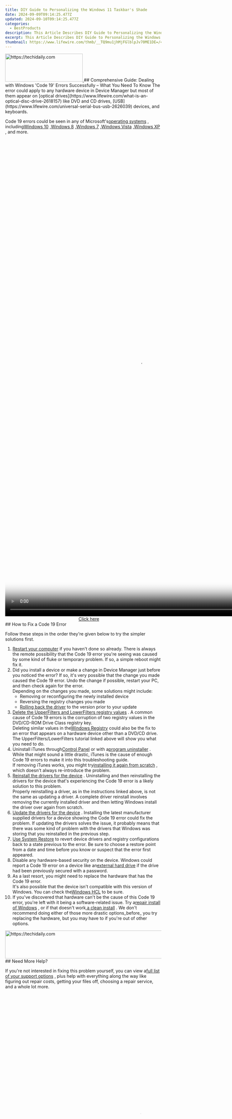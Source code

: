 ```yaml
---
title: DIY Guide to Personalizing the Windows 11 Taskbar's Shade
date: 2024-09-09T09:14:25.477Z
updated: 2024-09-10T09:14:25.477Z
categories:
  - BestProducts
description: This Article Describes DIY Guide to Personalizing the Windows 11 Taskbar's Shade
excerpt: This Article Describes DIY Guide to Personalizing the Windows 11 Taskbar's Shade
thumbnail: https://www.lifewire.com/thmb/__TQ9mu1jhMjFGlblpJv70ME1DE=/400x300/filters:no_upscale():max_bytes(150000):strip_icc():format(webp)/taskbarcolor-e8b5cd77e57a4719a7cc41988c6e8094.jpg
---
```


<!-- affiliate ads begin -->
<a href="https://aligracehair.sjv.io/c/5597632/2135368/19272" target="_top" id="2135368">
  <img src="//a.impactradius-go.com/display-ad/19272-2135368" border="0" alt="https://techidaily.com" width="250" height="90"/>
</a>
<img height="0" width="0" src="https://aligracehair.sjv.io/i/5597632/2135368/19272" style="position:absolute;visibility:hidden;" border="0" />
<!-- affiliate ads end -->
## Comprehensive Guide: Dealing with Windows 'Code 19' Errors Successfully – What You Need To Know
 The error could apply to any hardware device in Device Manager but most of them appear on [optical drives](https://www.lifewire.com/what-is-an-optical-disc-drive-2618157) like DVD and CD drives, [USB](https://www.lifewire.com/universal-serial-bus-usb-2626039) devices, and keyboards.

 Code 19 errors could be seen in any of Microsoft's[operating systems](https://www.lifewire.com/operating-systems-2625912) , including[Windows 10](https://www.lifewire.com/windows-10-2626217) ,[Windows 8](https://www.lifewire.com/windows-8-2626235) ,[Windows 7](https://www.lifewire.com/windows-7-2626265) ,[Windows Vista](https://www.lifewire.com/windows-vista-2626311) ,[Windows XP](https://www.lifewire.com/windows-xp-2626354) , and more.

<!-- affiliate ads begin -->
<span id="1424529">
					<video width="864" height="1536" style="cursor:pointer"
           poster="//a.impactradius-go.com/display-clicktoplayimage/1424529.png"
           onclick="if(!this.playClicked){this.play();this.setAttribute('controls',true);this.playClicked=true;}">
	   <source src="//a.impactradius-go.com/display-ad/16446-1424529">
	   <img src="//a.impactradius-go.com/display-clicktoplayimage/1424529.png" style="border: none; height: 100%; width: 100%; object-fit: contain">
	</video>
	<div style="width:540px;text-align:center"><a href="javascript:window.open(decodeURIComponent('https%3A%2F%2Flaganoo.pxf.io%2Fc%2F5597632%2F1424529%2F16446'), '_blank');void(0);">Click here</a></div>
</span>
<img height="0" width="0" src="https://imp.pxf.io/i/5597632/1424529/16446" style="position:absolute;visibility:hidden;" border="0" />
<!-- affiliate ads end -->
## How to Fix a Code 19 Error

 Follow these steps in the order they're given below to try the simpler solutions first.

1. [Restart your computer](https://www.lifewire.com/how-to-reboot-a-computer-2624568) if you haven't done so already. There is always the remote possibility that the Code 19 error you're seeing was caused by some kind of fluke or temporary problem. If so, a simple reboot might fix it.
2. Did you install a device or make a change in Device Manager just before you noticed the error? If so, it's very possible that the change you made caused the Code 19 error. Undo the change if possible, restart your PC, and then check again for the error.  
 Depending on the changes you made, some solutions might include:  
   * Removing or reconfiguring the newly installed device  
   * Reversing the registry changes you made  
   * [Rolling back the driver](https://www.lifewire.com/how-to-roll-back-a-driver-in-windows-2619217) to the version prior to your update
3. [Delete the UpperFilters and LowerFilters registry values](https://www.lifewire.com/how-to-delete-the-upperfilters-and-lowerfilters-registry-values-2619222) . A common cause of Code 19 errors is the corruption of two registry values in the DVD/CD-ROM Drive Class registry key.​  
 Deleting similar values in the[Windows Registry](https://www.lifewire.com/windows-registry-2625992) could also be the fix to an error that appears on a hardware device other than a DVD/CD drive. The UpperFilters/LowerFilters tutorial linked above will show you what you need to do.
4. Uninstall iTunes through[Control Panel](https://www.lifewire.com/control-panel-2625841) or with a[program uninstaller](https://www.lifewire.com/free-uninstaller-programs-2625188) . While that might sound a little drastic, iTunes is the cause of enough Code 19 errors to make it into this troubleshooting guide.  
 If removing iTunes works, you might try[installing it again from scratch](https://www.lifewire.com/what-is-the-proper-way-to-reinstall-a-software-program-2624478) , which doesn't always re-introduce the problem.
5. [Reinstall the drivers for the device](https://www.nodevice.com/articles/windows/uninstall-windows-drivers) . Uninstalling and then reinstalling the drivers for the device that's experiencing the Code 19 error is a likely solution to this problem.​  
 Properly reinstalling a driver, as in the instructions linked above, is not the same as updating a driver. A complete driver reinstall involves removing the currently installed driver and then letting Windows install the driver over again from scratch.
6. [Update the drivers for the device](https://www.lifewire.com/how-to-update-drivers-in-windows-2619214) . Installing the latest manufacturer supplied drivers for a device showing the Code 19 error could fix the problem. If updating the drivers solves the issue, it probably means that there was some kind of problem with the drivers that Windows was storing that you reinstalled in the previous step.
7. [Use System Restore](https://www.lifewire.com/how-to-use-system-restore-in-windows-2626131) to revert device drivers and registry configurations back to a state previous to the error. Be sure to choose a restore point from a date and time before you know or suspect that the error first appeared.
8. Disable any hardware-based security on the device. Windows could report a Code 19 error on a device like an[external hard drive](https://www.lifewire.com/what-is-an-external-drive-2625867) if the drive had been previously secured with a password.
9. As a last resort, you might need to replace the hardware that has the Code 19 error.  
 It's also possible that the device isn't compatible with this version of Windows. You can check the[Windows HCL](https://www.lifewire.com/what-is-the-windows-hardware-compatibility-list-2625914) to be sure.​
10. If you've discovered that hardware can't be the cause of this Code 19 error, you're left with it being a software-related issue. Try a[repair install of Windows](https://www.lifewire.com/how-do-i-automatically-repair-windows-problems-2624907) , or if that doesn't work,[a clean install](https://www.lifewire.com/how-to-clean-install-windows-2624904) . We don't recommend doing either of those more drastic options_before_ you try replacing the hardware, but you may have to if you're out of other options.

<!-- affiliate ads begin -->
<a href="https://unicoeye.pxf.io/c/5597632/2134490/18498" target="_top" id="2134490">
  <img src="//a.impactradius-go.com/display-ad/18498-2134490" border="0" alt="https://techidaily.com" width="728" height="90"/>
</a>
<img height="0" width="0" src="https://unicoeye.pxf.io/i/5597632/2134490/18498" style="position:absolute;visibility:hidden;" border="0" />
<!-- affiliate ads end -->
## Need More Help?

 If you're not interested in fixing this problem yourself, you can view a[full list of your support options](https://www.lifewire.com/how-do-i-get-my-computer-fixed-2625167) , plus help with everything along the way like figuring out repair costs, getting your files off, choosing a repair service, and a whole lot more.

<!-- affiliate ads begin -->
<span id="1834906">
					<video width="864" height="864" style="cursor:pointer"
           poster="//a.impactradius-go.com/display-clicktoplayimage/1834906.png"
           onclick="if(!this.playClicked){this.play();this.setAttribute('controls',true);this.playClicked=true;}">
	   <source src="//a.impactradius-go.com/display-ad/16836-1834906">
	   <img src="//a.impactradius-go.com/display-clicktoplayimage/1834906.png" style="border: none; height: 100%; width: 100%; object-fit: contain">
	</video>
	<div style="width:540px;text-align:center"><a href="javascript:window.open(decodeURIComponent('https%3A%2F%2F25home.pxf.io%2Fc%2F5597632%2F1834906%2F16836'), '_blank');void(0);">Click here</a></div>
</span>
<img height="0" width="0" src="https://imp.pxf.io/i/5597632/1834906/16836" style="position:absolute;visibility:hidden;" border="0" />
<!-- affiliate ads end -->
## Causes of Code 19 Errors

 The Code 19 error is one of several [Device Manager error codes](https://www.lifewire.com/device-manager-error-codes-4159098) . It's caused by one or more issues with parts of the[Windows Registry](https://www.lifewire.com/windows-registry-2625992) that contain[driver](https://www.lifewire.com/what-is-a-device-driver-2625796) and other information about the particular[hardware](https://www.lifewire.com/computer-hardware-2625895) device.

![Code 19 error on Windows 10 desktop](https://www.lifewire.com/thmb/vXdkCrMBd_gMDi9fzuL3LtYyLxw=/1500x0/filters:no_upscale():max_bytes(150000):strip_icc():format(webp)/001_how-to-fix-code-19-errors-2623182-5bfdd5d94cedfd0026018311.jpg)

<!-- affiliate ads begin -->
<a href="https://ephamedtechinc.pxf.io/c/5597632/2136615/26400" target="_top" id="2136615">
  <img src="//a.impactradius-go.com/display-ad/26400-2136615" border="0" alt="https://techidaily.com" width="728" height="90"/>
</a>
<img height="0" width="0" src="https://ephamedtechinc.pxf.io/i/5597632/2136615/26400" style="position:absolute;visibility:hidden;" border="0" />
<!-- affiliate ads end -->
 The Code 19 error will almost always display in one of the following two ways:

* **Windows cannot start this hardware device because its configuration information (in the registry) is incomplete or damaged. To fix this problem you should uninstall and then reinstall the hardware device. (Code 19)**
* **Windows cannot start this hardware device because its configuration information (in the registry) is incomplete or damaged. To fix this problem you can first try running a Troubleshooting Wizard. If that does not work, you should uninstall and then reinstall the hardware device. (Code 19)**

 Details on Device Manager error codes like Code 19 are available in the[Device Status area](https://www.lifewire.com/how-do-i-view-a-devices-status-in-device-manager-in-windows-2619211) in the device's properties.

 Device Manager error codes are exclusive to[Device Manager](https://www.lifewire.com/device-manager-2625860) . If you see the Code 19 error elsewhere in Windows, chances are it's a[system error code](https://www.lifewire.com/system-error-code-2625996) which you should not troubleshoot as a Device Manager issue.

 FAQ

* What is error code NW-1-19 in Netflix?  
 This particular error usually means there's a problem with your internet connection. Restart Netflix and try again, then do the same with your device if a Netflix restart doesn't work. If you're still seeing the error,[Restart your router or modem](https://www.lifewire.com/how-to-properly-restart-a-router-modem-2624570) and give it another try.
* How do I fix a VAL 19 error code in Valorant?  
 A VAL 19 error indicates a problem with Riot's client hub, which is typically a server-side issue. Uninstall the Riot Client then run_Valorant_ again to reinstall it and see if the error goes away. If not, the only other thing you can do is wait for Riot to sort things out on their end.

Was this page helpful?

Thanks for letting us know!

 Get the Latest Tech News Delivered Every Day

[Subscribe](https://www.lifewire.com/#)

Tell us why!

 Other  Not enough details  Hard to understand

 Submit

<ins class="adsbygoogle"
     style="display:block"
     data-ad-format="autorelaxed"
     data-ad-client="ca-pub-7571918770474297"
     data-ad-slot="1223367746"></ins>



<ins class="adsbygoogle"
     style="display:block"
     data-ad-client="ca-pub-7571918770474297"
     data-ad-slot="8358498916"
     data-ad-format="auto"
     data-full-width-responsive="true"></ins>

<span class="atpl-alsoreadstyle">Also read:</span>
<div><ul>
<li><a href="https://visual-screen-recording.techidaily.com/new-2024-approved-bring-your-sims-4-gameplay-to-life-on-screen/"><u>[New] 2024 Approved Bring Your Sims 4 Gameplay to Life on Screen</u></a></li>
<li><a href="https://video-screen-grab.techidaily.com/new-2024-approved-find-the-optimal-screen-capture-solutions-in-linux/"><u>[New] 2024 Approved Find the Optimal Screen Capture Solutions in Linux</u></a></li>
<li><a href="https://facebook-video-footage.techidaily.com/new-in-2024-elevate-entertainment-a-thousand-gaming-channels/"><u>[New] In 2024, Elevate Entertainment A Thousand Gaming Channels</u></a></li>
<li><a href="https://youtube-data.techidaily.com/n-2024-quick-tip-find-your-youtube-comments-anytime-anywhere/"><u>[New] In 2024, Quick Tip Find Your YouTube Comments Anytime, Anywhere</u></a></li>
<li><a href="https://facebook-video-content.techidaily.com/updated-mastering-effective-social-media-video-promos/"><u>[Updated] Mastering Effective Social Media Video Promos</u></a></li>
<li><a href="https://extra-guidance.techidaily.com/updated-polarrs-complete-guide-mastering-image-editing/"><u>[Updated] Polarr's Complete Guide Mastering Image Editing</u></a></li>
<li><a href="https://vimeo-videos.techidaily.com/updated-vimeo-video-snippets-turn-into-dynamic-shareable-gifs-for-2024/"><u>[Updated] Vimeo Video Snippets Turn Into Dynamic, Shareable GIFs for 2024</u></a></li>
<li><a href="https://youtube-docs.techidaily.com/approved-proven-strategies-for-elevating-your-aspects-in-asmr-production/"><u>2024 Approved Proven Strategies for Elevating Your Aspects in ASMR Production</u></a></li>
<li><a href="https://android-location-track.techidaily.com/5-ways-to-track-honor-100-without-app-drfone-by-drfone-virtual-android/"><u>5 Ways to Track Honor 100 without App | Dr.fone</u></a></li>
<li><a href="https://techno-recovery.techidaily.com/affordable-easy-communication-sms-apps-for-ios-at-zero-cost/"><u>Affordable, Easy Communication: SMS Apps for iOS at Zero Cost</u></a></li>
<li><a href="https://techno-recovery.techidaily.com/ais-impact-on-society-unleashing-a-new-era-of-innovation/"><u>AI's Impact on Society: Unleashing a New Era of Innovation</u></a></li>
<li><a href="https://techno-recovery.techidaily.com/all-you-need-to-know-about-streaming-the-2024-olympiad-a-step-by-step-guide/"><u>All You Need to Know About Streaming the 2024 Olympiad – A Step-by-Step Guide</u></a></li>
<li><a href="https://buynow-tips.techidaily.com/amazon-echo-show-10-3rd-gen-review/"><u>Amazon Echo Show 10 (3Rd Gen) Review</u></a></li>
<li><a href="https://ai-voice.techidaily.com/asus-nuc-14-unleashing-new-power-with-up-to-core-i9-uhd-graphics-and-amd-ryzen-threadripper/"><u>Asus NUC 14: Unleashing New Power with Up to Core I9 UHD Graphics & AMD Ryzen Threadripper</u></a></li>
<li><a href="https://fake-location.techidaily.com/can-life360-track-or-see-text-messages-what-can-you-do-with-life360-on-honor-90-drfone-by-drfone-virtual-android/"><u>Can Life360 Track Or See Text Messages? What Can You Do with Life360 On Honor 90? | Dr.fone</u></a></li>
<li><a href="https://techno-recovery.techidaily.com/can-you-trust-duckduckgo-for-safe-web-browsing-insights-on-its-privacy-protections/"><u>Can You Trust DuckDuckGo for Safe Web Browsing? Insights on Its Privacy Protections</u></a></li>
<li><a href="https://techno-recovery.techidaily.com/comprehensive-apple-4k-streaming-box-assessment-the-third-gen-unveiled/"><u>Comprehensive Apple 4K Streaming Box Assessment: The Third Gen Unveiled</u></a></li>
<li><a href="https://techno-recovery.techidaily.com/discover-the-finest-security-focused-email-solutions-online/"><u>Discover the Finest Security-Focused Email Solutions Online</u></a></li>
<li><a href="https://techno-recovery.techidaily.com/discover-the-samsung-galaxy-z-flip-6-availability-pricing-release-milestones-and-feature-breakdown/"><u>Discover the Samsung Galaxy Z Flip 6 - Availability Pricing, Release Milestones & Feature Breakdown</u></a></li>
<li><a href="https://techno-recovery.techidaily.com/discovering-the-latest-macos-your-comprehensive-version-history/"><u>Discovering the Latest MacOS: Your Comprehensive Version History</u></a></li>
<li><a href="https://techno-recovery.techidaily.com/free-polyglot-pathways-navigate-our-pick-of-top-language-sites-to-multilingual-proficiency/"><u>Free Polyglot Pathways: Navigate Our Pick of Top Language Sites to Multilingual Proficiency</u></a></li>
<li><a href="https://some-techniques.techidaily.com/from-mono-to-vivid-blades-transformation-into-the-4k-era-for-2024/"><u>From Mono to Vivid Blade's Transformation Into the 4K Era for 2024</u></a></li>
<li><a href="https://techno-recovery.techidaily.com/guide-to-switch-off-sticky-keys-for-a-better-windows-experience-quick-and-easy-steps/"><u>Guide to Switch Off Sticky Keys for a Better Windows Experience: Quick and Easy Steps</u></a></li>
<li><a href="https://techno-recovery.techidaily.com/how-to-audit-your-internet-service-providers-data-charges-effectively/"><u>How to Audit Your Internet Service Provider's Data Charges Effectively</u></a></li>
<li><a href="https://techno-recovery.techidaily.com/how-to-fix-it-when-a-keyboard-wont-type/"><u>How to Fix It When a Keyboard Won't Type</u></a></li>
<li><a href="https://techidaily.com/how-to-repair-apple-iphone-14-plus-system-issues-drfone-by-drfone-ios-system-repair-ios-system-repair/"><u>How To Repair Apple iPhone 14 Plus System Issues? | Dr.fone</u></a></li>
<li><a href="https://techno-recovery.techidaily.com/how-to-restore-physxloaderdll-fixes-for-a-missing-or-damaged-file/"><u>How To Restore PhysXLoader.dll: Fixes for a Missing or Damaged File</u></a></li>
<li><a href="https://fake-location.techidaily.com/in-2024-3-ways-to-fake-gps-without-root-on-lava-yuva-3-drfone-by-drfone-virtual-android/"><u>In 2024, 3 Ways to Fake GPS Without Root On Lava Yuva 3 | Dr.fone</u></a></li>
<li><a href="https://android-unlock.techidaily.com/in-2024-how-to-unlock-lava-blaze-2-5g-pattern-lock-if-forgotten-6-ways-by-drfone-android/"><u>In 2024, How to Unlock Lava Blaze 2 5G Pattern Lock if Forgotten? 6 Ways</u></a></li>
<li><a href="https://techno-recovery.techidaily.com/locating-your-car-audio-pin-essential-steps-for-accessing-the-correct-radio-code/"><u>Locating Your Car Audio PIN: Essential Steps for Accessing the Correct Radio Code</u></a></li>
<li><a href="https://techno-recovery.techidaily.com/mastering-file-management-enabling-and-using-your-computers-secret-sidebar/"><u>Mastering File Management: Enabling & Using Your Computer's Secret Sidebar</u></a></li>
<li><a href="https://tech-revival.techidaily.com/navigating-quora-for-access-to-llm-and-chatbots/"><u>Navigating Quora for Access to LLM & Chatbots</u></a></li>
<li><a href="https://facebook-video-share.techidaily.com/quality-upgrade-switch-codecs-to-av1-for-youtube-viewing-for-2024/"><u>Quality Upgrade Switch Codecs to AV1 for YouTube Viewing for 2024</u></a></li>
<li><a href="https://vp-tips.techidaily.com/quickplay-quotient-top-10-lightning-gaming-apps/"><u>Quickplay Quotient Top 10 Lightning Gaming Apps</u></a></li>
<li><a href="https://techno-recovery.techidaily.com/rediscover-discarded-connections-how-to-find-and-reclaim-removed-phone-numbers-from-android-phones/"><u>Rediscover Discarded Connections: How to Find and Reclaim Removed Phone Numbers From Android Phones</u></a></li>
<li><a href="https://techno-recovery.techidaily.com/seamless-access-how-to-link-your-phone-number-across-different-gadgets-effortlessly/"><u>Seamless Access: How to Link Your Phone Number Across Different Gadgets Effortlessly</u></a></li>
<li><a href="https://techno-recovery.techidaily.com/solving-the-xbox-one-signal-loss-dilemma-effective-troubleshooting-steps/"><u>Solving the Xbox One Signal Loss Dilemma: Effective Troubleshooting Steps</u></a></li>
<li><a href="https://techno-recovery.techidaily.com/step-by-step-solutions-for-correcting-d3dx926dll-errors-on-your-computer/"><u>Step-by-Step Solutions for Correcting 'd3dx9_26.dll' Errors on Your Computer</u></a></li>
<li><a href="https://techno-recovery.techidaily.com/steps-for-successfully-downloading-and-installing-latest-apple-ios-update/"><u>Steps for Successfully Downloading & Installing Latest Apple iOS Update</u></a></li>
<li><a href="https://techno-recovery.techidaily.com/steps-to-overcome-trustedinstaller-restrictions-for-system-modification-on-windows-10/"><u>Steps to Overcome TrustedInstaller Restrictions for System Modification on Windows 10</u></a></li>
<li><a href="https://techno-recovery.techidaily.com/the-ultimate-how-to-access-past-versions-of-websites-with-the-wayback-machine/"><u>The Ultimate How-To: Access Past Versions of Websites with the Wayback Machine</u></a></li>
<li><a href="https://techno-recovery.techidaily.com/top-5-essentials-preparing-yourself-before-investing-in-a-new-gaming-console/"><u>Top 5 Essentials: Preparing Yourself Before Investing in a New Gaming Console</u></a></li>
<li><a href="https://techno-recovery.techidaily.com/top-picks-must-watch-series-on-discovery-plus-this-july-2024/"><u>Top Picks: Must-Watch Series on Discovery Plus This July 2024</u></a></li>
<li><a href="https://techno-recovery.techidaily.com/top-reasons-behind-an-unresponsive-touch-screen-on-the-apple-watch-series/"><u>Top Reasons Behind an Unresponsive Touch Screen on the Apple Watch Series</u></a></li>
<li><a href="https://techno-recovery.techidaily.com/unite-through-melody-the-ultimate-guide-for-group-listening-on-spotify/"><u>Unite Through Melody: The Ultimate Guide for Group Listening on Spotify</u></a></li>
<li><a href="https://techno-recovery.techidaily.com/vcompdll-cannot-be-located-fix-it-now-with-these-simple-steps/"><u>vcomp.dll Cannot Be Located? Fix It Now with These Simple Steps!</u></a></li>
<li><a href="https://sim-unlock.techidaily.com/what-is-a-sim-network-unlock-pin-get-your-vivo-v30-pro-phone-network-ready-by-drfone-android/"><u>What Is a SIM Network Unlock PIN? Get Your Vivo V30 Pro Phone Network-Ready</u></a></li>
<li><a href="https://techno-recovery.techidaily.com/what-is-biometrics-unveiling-identity-verification-techniques/"><u>What Is Biometrics? Unveiling Identity Verification Techniques</u></a></li>
<li><a href="https://techno-recovery.techidaily.com/what-is-usb-20/"><u>What Is USB 2.0?</u></a></li>
</ul></div>

